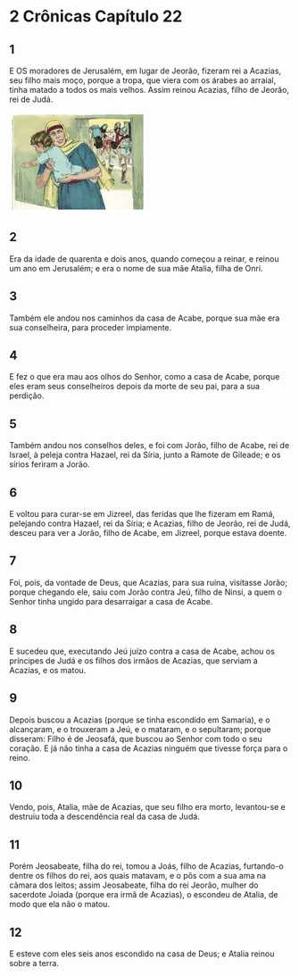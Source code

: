 # 2 Crônicas Capítulo 22

## 1
E OS moradores de Jerusalém, em lugar de Jeorão, fizeram rei a Acazias, seu filho mais moço, porque a tropa, que viera com os árabes ao arraial, tinha matado a todos os mais velhos. Assim reinou Acazias, filho de Jeorão, rei de Judá.

![](../.img/2Cr/22/1-0.jpg)

## 2
Era da idade de quarenta e dois anos, quando começou a reinar, e reinou um ano em Jerusalém; e era o nome de sua mãe Atalia, filha de Onri.

## 3
Também ele andou nos caminhos da casa de Acabe, porque sua mãe era sua conselheira, para proceder impiamente.

## 4
E fez o que era mau aos olhos do Senhor, como a casa de Acabe, porque eles eram seus conselheiros depois da morte de seu pai, para a sua perdição.

## 5
Também andou nos conselhos deles, e foi com Jorão, filho de Acabe, rei de Israel, à peleja contra Hazael, rei da Síria, junto a Ramote de Gileade; e os sírios feriram a Jorão.

## 6
E voltou para curar-se em Jizreel, das feridas que lhe fizeram em Ramá, pelejando contra Hazael, rei da Síria; e Acazias, filho de Jeorão, rei de Judá, desceu para ver a Jorão, filho de Acabe, em Jizreel, porque estava doente.

## 7
Foi, pois, da vontade de Deus, que Acazias, para sua ruína, visitasse Jorão; porque chegando ele, saiu com Jorão contra Jeú, filho de Ninsi, a quem o Senhor tinha ungido para desarraigar a casa de Acabe.

## 8
E sucedeu que, executando Jeú juízo contra a casa de Acabe, achou os príncipes de Judá e os filhos dos irmãos de Acazias, que serviam a Acazias, e os matou.

## 9
Depois buscou a Acazias (porque se tinha escondido em Samaria), e o alcançaram, e o trouxeram a Jeú, e o mataram, e o sepultaram; porque disseram: Filho é de Jeosafá, que buscou ao Senhor com todo o seu coração. E já não tinha a casa de Acazias ninguém que tivesse força para o reino.

## 10
Vendo, pois, Atalia, mãe de Acazias, que seu filho era morto, levantou-se e destruiu toda a descendência real da casa de Judá.

## 11
Porém Jeosabeate, filha do rei, tomou a Joás, filho de Acazias, furtando-o dentre os filhos do rei, aos quais matavam, e o pôs com a sua ama na câmara dos leitos; assim Jeosabeate, filha do rei Jeorão, mulher do sacerdote Joiada (porque era irmã de Acazias), o escondeu de Atalia, de modo que ela não o matou.

## 12
E esteve com eles seis anos escondido na casa de Deus; e Atalia reinou sobre a terra.

